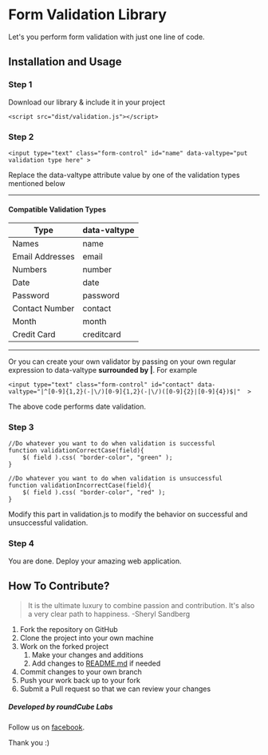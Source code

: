 
# Form Validation Library
Let's you perform form validation with just one line of code.

## Installation and Usage

### Step 1
Download our library & include it in  your project
```
<script src="dist/validation.js"></script>  
```
### Step 2
```
<input type="text" class="form-control" id="name" data-valtype="put validation type here" >
```

Replace the data-valtype attribute value by one of the validation types mentioned below

----------


#### Compatible Validation Types

| Type | 	data-valtype | 
|--|--|
|Names	 | name |
|Email Addresses	 | email |
|Numbers   |  number |
|Date	 | date |
|Password	 | password|
|Contact Number	 | contact|
|Month	 | month|
|Credit Card	 | creditcard|
----------

Or you can create your own validator by passing on your own regular expression to data-valtype **surrounded by |**.
For example

    <input type="text" class="form-control" id="contact" data-valtype="|^[0-9]{1,2}(-|\/)[0-9]{1,2}(-|\/)([0-9]{2}|[0-9]{4})$|"  >

The above code performs date validation.

### Step 3
```
//Do whatever you want to do when validation is successful
function validationCorrectCase(field){
	$( field ).css( "border-color", "green" );
}

//Do whatever you want to do when validation is unsuccessful
function validationIncorrectCase(field){
	$( field ).css( "border-color", "red" );
}
```
Modify this part in validation.js to modify the behavior on successful and unsuccessful validation.

 ### Step 4
 You are done.
 Deploy your amazing web application.


## How To Contribute?

> It is the ultimate luxury to combine passion and contribution. It's also a very clear path to happiness.   -Sheryl Sandberg  



1.  Fork the repository on GitHub
2.  Clone the project into your own machine
3.  Work on the forked project
    1.  Make your changes and additions
    2.  Add changes to [README.md](https://github.com/roundCubeLabs/form-validation-library/blob/master/README.md) if needed
4.  Commit changes to your own branch
5.  Push your work back up to your fork
6.  Submit a Pull request so that we can review your changes



##### Developed by **roundCube Labs**
Follow us on [facebook](https://www.facebook.com/roundCubeLabs).

Thank you :)
